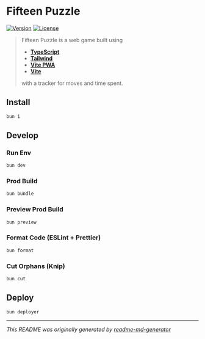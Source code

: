 # Fifteen Puzzle
[![Version](https://img.shields.io/badge/dynamic/json?url=https://raw.githubusercontent.com/eldarlrd/fifteen-puzzle/main/package.json&query=version&logo=git-extensions&label=version&labelColor=475569&color=0284c7)](https://github.com/eldarlrd/fifteen-puzzle/blob/main/package.json)
[![License](https://img.shields.io/badge/dynamic/json?url=https://raw.githubusercontent.com/eldarlrd/fifteen-puzzle/main/package.json&query=license&logo=open-source-initiative&logoColor=fff&label=license&labelColor=475569&color=c026d3)](https://github.com/eldarlrd/fifteen-puzzle/blob/main/LICENSE)

> Fifteen Puzzle is a web game built using
> - **[TypeScript](https://typescriptlang.org)**
> - **[Tailwind](https://tailwindcss.com)**
> - **[Vite PWA](https://vite-pwa-org.netlify.app)**
> - **[Vite](https://vite.dev)**
>
> with a tracker for moves and time spent.

## Install
```sh
bun i
```
## Develop
### Run Env
```sh
bun dev
```
### Prod Build
```sh
bun bundle
```
### Preview Prod Build
```sh
bun preview
```
### Format Code (ESLint + Prettier)
```sh
bun format
```
### Cut Orphans (Knip)
```sh
bun cut
```
## Deploy
```sh
bun deployer
```
***
*This README was originally generated by [readme-md-generator](https://github.com/kefranabg/readme-md-generator)*
